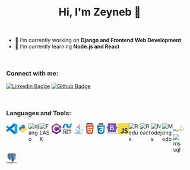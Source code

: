 
<h1 align="center">Hi, I'm Zeyneb 👋</h1>

<br />

- 🔭 I’m currently working on **Django and Frontend Web Development**
- 🌱 I’m currently learning **Node.js and React**  

<br />

<h3 align="left">Connect with me:</h3>

[![Linkedin Badge](https://img.shields.io/badge/LinkedIn-0077B5?style=for-the-badge&logo=linkedin&logoColor=white)](https://www.linkedin.com/in/zeynep-esra-%C3%B6zt%C3%BCrk-aab75b1a2/)   [![Github Badge](https://img.shields.io/badge/GitHub-100000?style=for-the-badge&logo=github&logoColor=white)](https://github.com/zeynebesra/)   

<br />

<h3 align="left">Languages and Tools:</h3>

<img align="left" alt="Visual Studio Code" width="30px" src="https://raw.githubusercontent.com/github/explore/80688e429a7d4ef2fca1e82350fe8e3517d3494d/topics/visual-studio-code/visual-studio-code.png" />

<img align="left" alt="Python" width="30px" src="https://raw.githubusercontent.com/github/explore/cebd63002168a05a6a642f309227eefeccd92950/topics/python/python.png" />

<img align="left" alt="django" width="30px" src="https://avatars.githubusercontent.com/u/27804?s=200&v=4" />

<img align="left" alt="FLASK" width="30px" src="https://banner2.cleanpng.com/20180508/qyw/kisspng-flask-python-web-framework-web-application-tutoria-5af1dbb70b6430.1030595115257998630467.jpg" />

<img align="left" alt="csharp" width="30px" src="https://raw.githubusercontent.com/devicons/devicon/master/icons/csharp/csharp-original.svg"  />

<img align="left" alt="dotnet" width="30px" src="https://raw.githubusercontent.com/devicons/devicon/master/icons/dot-net/dot-net-original-wordmark.svg" />

 <img align="left" src="https://raw.githubusercontent.com/devicons/devicon/master/icons/java/java-original.svg" alt="java" width="30px" />

<img align="left" alt="HTML5" width="30px" src="https://raw.githubusercontent.com/github/explore/80688e429a7d4ef2fca1e82350fe8e3517d3494d/topics/html/html.png" />

<img align="left" alt="CSS3" width="30px" src="https://raw.githubusercontent.com/github/explore/80688e429a7d4ef2fca1e82350fe8e3517d3494d/topics/css/css.png" />

<img align="left" alt="bootstrap" width="30px" src="https://raw.githubusercontent.com/devicons/devicon/master/icons/bootstrap/bootstrap-plain-wordmark.svg" />

<img align="left" alt="JavaScript" width="30px" src="https://raw.githubusercontent.com/github/explore/80688e429a7d4ef2fca1e82350fe8e3517d3494d/topics/javascript/javascript.png" />
<img align="left" alt="Redux" width="30px" src="https://pics.freeicons.io/uploads/icons/png/9818154791551942292-512.png" />
<img align="left" alt="React" width="30px" src="https://pics.freeicons.io/uploads/icons/png/20167174151551942641-512.png" />
<img align="left" alt="Nodejs" width="30px" src="https://pics.freeicons.io/uploads/icons/png/15056343581551942278-512.png" />
<img align="left" alt="Mongodb" width="30px" src="https://pics.freeicons.io/uploads/icons/png/1888890291551942128-512.png" />


<img align="left"  width="30px" src="https://raw.githubusercontent.com/devicons/devicon/master/icons/mysql/mysql-original-wordmark.svg" alt="mysql"  />
 <img align="left" src="https://www.svgrepo.com/show/303229/microsoft-sql-server-logo.svg" alt="mssql" width="26px"/>

<img align="left"  width="30px" src="https://raw.githubusercontent.com/devicons/devicon/master/icons/postgresql/postgresql-original-wordmark.svg" alt="postgresql"  />


<!-- Languages and Tools link -->





